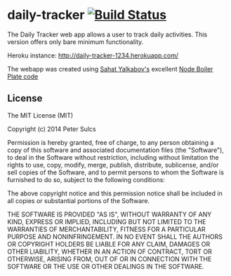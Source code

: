 # daily-tracker [![Build Status](https://api.travis-ci.org/PeterSulcs/daily-tracker.svg?branch=master)](https://travis-ci.org/PeterSulcs/daily-tracker)

The Daily Tracker web app allows a user to track daily activities. This version offers only bare minimum functionality.

Heroku instance: http://daily-tracker-1234.herokuapp.com/

The webapp was created using [Sahat Yalkabov's](https://github.com/sahat) excellent [Node Boiler Plate code](https://github.com/sahat/hackathon-starter)


License
-------

The MIT License (MIT)

Copyright (c) 2014 Peter Sulcs

Permission is hereby granted, free of charge, to any person obtaining a copy of this software and associated documentation files (the "Software"), to deal in the Software without restriction, including without limitation the rights to use, copy, modify, merge, publish, distribute, sublicense, and/or sell copies of the Software, and to permit persons to whom the Software is furnished to do so, subject to the following conditions:

The above copyright notice and this permission notice shall be included in all copies or substantial portions of the Software.

THE SOFTWARE IS PROVIDED "AS IS", WITHOUT WARRANTY OF ANY KIND, EXPRESS OR IMPLIED, INCLUDING BUT NOT LIMITED TO THE WARRANTIES OF MERCHANTABILITY, FITNESS FOR A PARTICULAR PURPOSE AND NONINFRINGEMENT. IN NO EVENT SHALL THE AUTHORS OR COPYRIGHT HOLDERS BE LIABLE FOR ANY CLAIM, DAMAGES OR OTHER LIABILITY, WHETHER IN AN ACTION OF CONTRACT, TORT OR OTHERWISE, ARISING FROM, OUT OF OR IN CONNECTION WITH THE SOFTWARE OR THE USE OR OTHER DEALINGS IN THE SOFTWARE.
